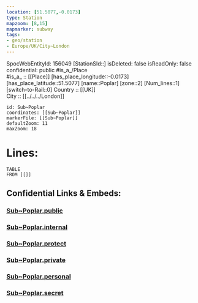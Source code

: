 ```yaml
---
location: [51.5077,-0.0173] 
type: Station 
mapzoom: [8,15] 
mapmarker: subway 
tags:
- geo/station
- Europe/UK/City~London
---
```

SpocWebEntityId: 156049
[StationSId::] 
isDeleted: false
isReadOnly: false
confidential: public
#is_a_/Place  
#is_a_ :: [[Place]] 
[has_place_longitude::-0.0173] 
[has_place_latitude::51.5077] 
[name::Poplar] 
[zone::2] 
[Num_lines::1] 
[switch-to-Rail::0] 
Country :: [[UK]]  
City :: [[../../../London]]  


```leaflet
id: Sub~Poplar
coordinates: [[Sub~Poplar]] 
markerFile: [[Sub~Poplar]] 
defaultZoom: 11 
maxZoom: 18
```


# Lines: 
```dataview
TABLE 
FROM [[]] 
```


## Confidential Links & Embeds: 

### [Sub~Poplar.public](/_public/\Earth\Continent\Europe\Europe~North\UK\England\Regions~England\London,Greater\cities~GreaterLondon\Underground\StationSub~Poplar.public.md) 

### [Sub~Poplar.internal](/_internal/\Earth\Continent\Europe\Europe~North\UK\England\Regions~England\London,Greater\cities~GreaterLondon\Underground\StationSub~Poplar.internal.md) 

### [Sub~Poplar.protect](/_protect/\Earth\Continent\Europe\Europe~North\UK\England\Regions~England\London,Greater\cities~GreaterLondon\Underground\StationSub~Poplar.protect.md) 

### [Sub~Poplar.private](/_private/\Earth\Continent\Europe\Europe~North\UK\England\Regions~England\London,Greater\cities~GreaterLondon\Underground\StationSub~Poplar.private.md) 

### [Sub~Poplar.personal](/_personal/\Earth\Continent\Europe\Europe~North\UK\England\Regions~England\London,Greater\cities~GreaterLondon\Underground\StationSub~Poplar.personal.md) 

### [Sub~Poplar.secret](/_secret/\Earth\Continent\Europe\Europe~North\UK\England\Regions~England\London,Greater\cities~GreaterLondon\Underground\StationSub~Poplar.secret.md)


